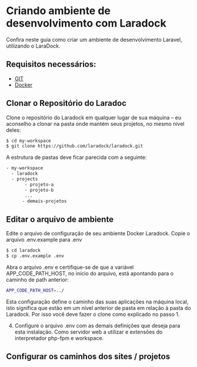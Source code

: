 # Criando ambiente de desenvolvimento com Laradock
Confira neste guia como criar um ambiente de desenvolvimento Laravel, utilizando o LaraDock.

## Requisitos necessários:
 - [GIT](https://git-scm.com/downloads) 
 - [Docker](https://www.docker.com/products/docker/)

## Clonar o Repositório do Laradoc
Clone o repositório do Laradock em qualquer lugar de sua máquina – eu aconselho a clonar na pasta onde mantém seus projetos, no mesmo nível deles:

```bash
$ cd my-workspace
$ git clone https://github.com/laradock/laradock.git
```

A estrutura de pastas deve ficar parecida com a seguinte:
```bash
- my-workspace
  - laradock
  - projects
       - projeto-a
       - projeto-b
       ...
      - demais-projetos
```
## Editar o arquivo de ambiente
Edite o arquivo de configuração de seu ambiente Docker Laradock. Copie o arquivo .env.example para .env
```bash
$ cd laradock
$ cp .env.example .env
```

Abra o arquivo .env e certifique-se de que a variável APP_CODE_PATH_HOST, no início do arquivo, está apontando para o caminho de path anterior:
```bash
APP_CODE_PATH_HOST=../
```

Esta configuração define o caminho das suas aplicações na máquina local, isto significa que estão em um nível anterior de pasta em relação à pasta do Laradock. Por isso você deve fazer o clone como explicado no passo 1.

4. Configure o arquivo .env com as demais definições que deseja para esta instalação. Como servidor web a utilizar e extensões do interpretador php-fpm e workspace.

## Configurar os caminhos dos sites / projetos








